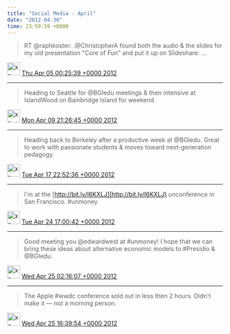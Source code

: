 ```yaml
---    
title: "Social Media - April"
date: "2012-04-30"
time: 23:59:59 +0000
---
```


> RT @raphkoster: .@ChristopherA found both the audio &amp; the slides for my old presentation "Core of Fun" and put it up on Slideshare:  ...

<img src="{{ site.url }}{{ site.baseurl }}/assets/images/media/tweet.ico" alt="x-icon" width="30" /> [Thu Apr 05 00:25:39 +0000 2012](https://twitter.com/ChristopherA/status/187697472213225473)

----

> Heading to Seattle for @BGIedu meetings & then intensive at IslandWood on Bainbridge Island for weekend.

<img src="{{ site.url }}{{ site.baseurl }}/assets/images/media/tweet.ico" alt="x-icon" width="30" /> [Mon Apr 09 21:26:45 +0000 2012](https://twitter.com/ChristopherA/status/189464390146326529)

----

> Heading back to Berkeley after a productive week at @BGIedu. Great to work with passionate students & moves toward next-generation pedagogy.

<img src="{{ site.url }}{{ site.baseurl }}/assets/images/media/tweet.ico" alt="x-icon" width="30" /> [Tue Apr 17 22:52:36 +0000 2012](https://twitter.com/ChristopherA/status/192385100640563200)

----

> I'm at the [http://bit.ly/I6KXLJ](http://bit.ly/I6KXLJ) unconference in San Francisco. #unmoney

<img src="{{ site.url }}{{ site.baseurl }}/assets/images/media/tweet.ico" alt="x-icon" width="30" /> [Tue Apr 24 17:00:42 +0000 2012](https://twitter.com/ChristopherA/status/194833253218263040)

----

> Good meeting you @edwardwest at #unmoney! I hope that we can bring these ideas about alternative economic models to #Presidio &amp; @BGIedu.

<img src="{{ site.url }}{{ site.baseurl }}/assets/images/media/tweet.ico" alt="x-icon" width="30" /> [Wed Apr 25 02:16:07 +0000 2012](https://twitter.com/ChristopherA/status/194973030605266945)

----

> The Apple #wwdc conference sold out in less then 2 hours. Didn't make it — not a morning person.

<img src="{{ site.url }}{{ site.baseurl }}/assets/images/media/tweet.ico" alt="x-icon" width="30" /> [Wed Apr 25 16:39:54 +0000 2012](https://twitter.com/ChristopherA/status/195190409230696449)
